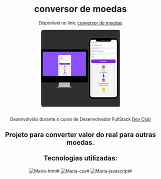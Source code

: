 <div style="display: inline_block" align="center" ><br>
<h1 >conversor de moedas</h1>
<p align="center"> Disponivel no link: <a href="https://felipe5000.github.io/conversor-moedas/"> conversor de moedas </a>  </p>
<img align="center" alt="Maria-html#" height="50%" width="50%" src="https://github.com/felipe5000/conversor-moedas/blob/main/others/Design%20sem%20nome.png?raw=true">
  <br><br>
<p align="center"> Desenvolvido durante o curso de Desenvolvedor FullStack  <a href="https://rodolfomori.com.br/devclub"> Dev Club </a></p>
<h2 >Projeto para converter valor do real para outras moedas.<br> <br>  Tecnologias utilizadas:</h2>
  <img align="center" alt="Maria-html#" height="30" width="40" src="https://raw.githubusercontent.com/mleilane/skill-icons/af89bcc5e478013caaa514c31a3789f25e818193/icons/HTML.svg">
  <img align="center" alt="Maria-css#" height="30" width="40" src="https://raw.githubusercontent.com/mleilane/skill-icons/af89bcc5e478013caaa514c31a3789f25e818193/icons/CSS.svg">
   <img align="center" alt="Maria-javascript#" height="30" width="40" src="https://raw.githubusercontent.com/mleilane/skill-icons/af89bcc5e478013caaa514c31a3789f25e818193/icons/JavaScript.svg">
  </div>
